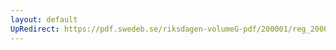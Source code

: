 ```yaml
---
layout: default
UpRedirect: https://pdf.swedeb.se/riksdagen-volumeG-pdf/200001/reg_200001/reg_200001_0384.pdf
---
```

